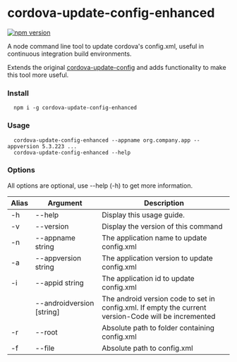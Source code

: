 # cordova-update-config-enhanced

[![npm version](https://badge.fury.io/js/cordova-update-config-enhanced.svg)](https://badge.fury.io/js/cordova-update-config-enhanced)

A node command line tool to update cordova's config.xml, useful in continuous integration build environments.

Extends the original [cordova-update-config](https://github.com/crossroads/cordova-update-config) and adds functionality to make this tool more useful.

### Install

```
  npm i -g cordova-update-config-enhanced
```

### Usage

```
  cordova-update-config-enhanced --appname org.company.app --appversion 5.3.223 ...
  cordova-update-config-enhanced --help
```

### Options

All options are optional, use --help (-h) to get more information.

| Alias | Argument                  | Description                                                                                          |
| ----- | ------------------------- | ---------------------------------------------------------------------------------------------------- |
| -h    | --help                    | Display this usage guide.                                                                            |
| -v    | --version                 | Display the version of this command                                                                  |
| -n    | --appname string          | The application name to update config.xml                                                            |
| -a    | --appversion string       | The application version to update config.xml                                                         |
| -i    | --appid string            | The application id to update config.xml                                                              |
|       | --androidversion [string] | The android version code to set in config.xml. If empty the current version-Code will be incremented |
| -r    | --root                    | Absolute path to folder containing config.xml                                                        |
| -f    | --file                    | Absolute path to config.xml                                                                          |
